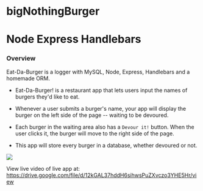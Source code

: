 # bigNothingBurger

# Node Express Handlebars

### Overview

Eat-Da-Burger is a logger with MySQL, Node, Express, Handlebars and a homemade ORM.

* Eat-Da-Burger! is a restaurant app that lets users input the names of burgers they'd like to eat.

* Whenever a user submits a burger's name, your app will display the burger on the left side of the page -- waiting to be devoured.

* Each burger in the waiting area also has a `Devour it!` button. When the user clicks it, the burger will move to the right side of the page.

* This  app will store every burger in a database, whether devoured or not.

<img src="https://lh4.googleusercontent.com/cwYZcmIWRuTWFIIZIJ-s2S1mJCRbKVcm5dBsbRKys01NvJGD5f9oEvUqb6yxzum1fhY2Ywbude92uz1zk7V4=w2940-h5226"/>

View live video of live app at: 
https://drive.google.com/file/d/12kGAL37hddH6sihwsPuZXvczo3YHE5Hr/view


